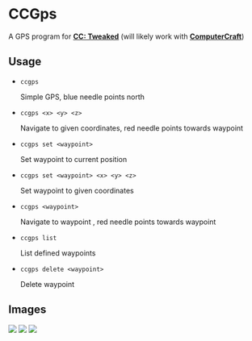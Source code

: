 # CCGps
A GPS program for __[CC: Tweaked]__ (will likely work with  __[ComputerCraft]__)

## Usage

- ```ccgps```
  
  Simple GPS, blue needle points north
- ```ccgps <x> <y> <z>```
  
  Navigate to given coordinates, red needle points towards waypoint
- ```ccgps set <waypoint>```
  
  Set waypoint <waypoint> to current position
- ```ccgps set <waypoint> <x> <y> <z>```
  
  Set waypoint <waypoint> to given coordinates
- ```ccgps <waypoint>```
  
  Navigate to waypoint <waypoint>, red needle points towards waypoint
- ```ccgps list```
  
  List defined waypoints
- ```ccgps delete <waypoint>```
  
  Delete waypoint <waypoint>

## Images
  
<img src="https://raw.githubusercontent.com/ILikePython256/CCGps/images/forest.png">
<img src="https://raw.githubusercontent.com/ILikePython256/CCGps/images/boat.png">
<img src="https://raw.githubusercontent.com/ILikePython256/CCGps/images/ui.png">

  [ComputerCraft]: http://www.computercraft.info
  [CC: Tweaked]: https://www.curseforge.com/minecraft/mc-mods/cc-tweaked
